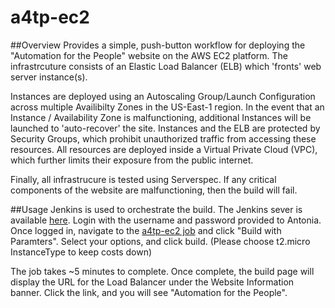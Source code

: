# a4tp-ec2

##Overview
Provides a simple, push-button workflow for deploying the "Automation for the People" website on the AWS EC2 platform.  The infrastrcuture consists of an Elastic Load Balancer (ELB) which 'fronts' web server instance(s).  

Instances are deployed using an Autoscaling Group/Launch Configuration across multiple Availibilty Zones in the US-East-1 region.  In the event that an Instance / Availability Zone is malfunctioning, additional Instances will be launched to 'auto-recover' the site.  Instances and the ELB are protected by Security Groups, which prohibit unauthorized traffic from accessing these resources. All resources are deployed inside a Virtual Private Cloud (VPC), which further limits their exposure from the public internet.

Finally, all infrastrucure is tested using Serverspec.  If any critical components of the website are malfunctioning, then the build will fail.

##Usage
Jenkins is used to orchestrate the build.  The Jenkins sever is available [here](http://ec2-52-1-71-118.compute-1.amazonaws.com:8080).  Login with the username and password provided to Antonia.  Once logged in, navigate to the [a4tp-ec2 job](http://ec2-52-1-71-118.compute-1.amazonaws.com:8080/job/a4tp-ec2/) and click "Build with Paramters".  Select your options, and click build. (Please choose t2.micro InstanceType to keep costs down)

The job takes ~5 minutes to complete.  Once complete, the build page will display the URL for the Load Balancer under the Website Information banner.  Click the link, and you will see "Automation for the People".
